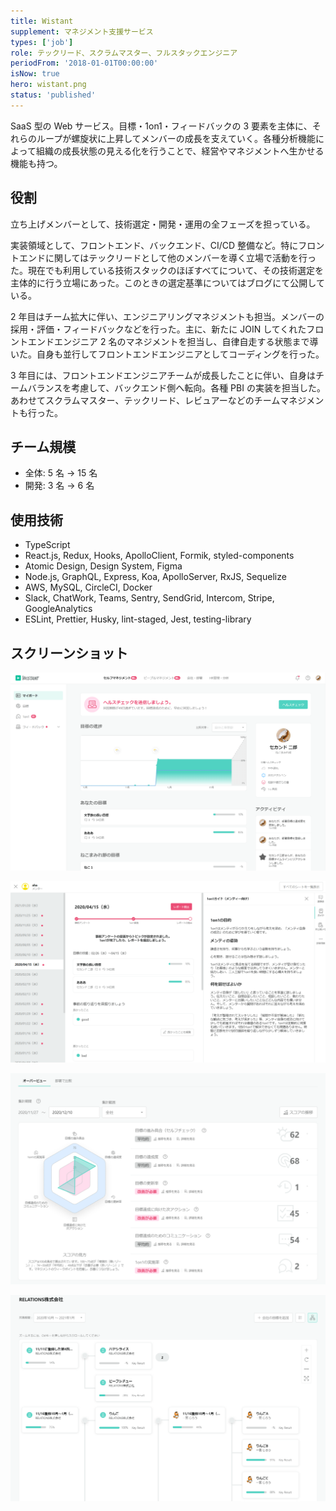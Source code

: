 ```yaml
---
title: Wistant
supplement: マネジメント支援サービス
types: ['job']
role: テックリード、スクラムマスター、フルスタックエンジニア
periodFrom: '2018-01-01T00:00:00'
isNow: true
hero: wistant.png
status: 'published'
---
```


SaaS 型の Web サービス。目標・1on1・フィードバックの 3 要素を主体に、それらのループが螺旋状に上昇してメンバーの成長を支えていく。各種分析機能によって組織の成長状態の見える化を行うことで、経営やマネジメントへ生かせる機能も持つ。

## 役割

立ち上げメンバーとして、技術選定・開発・運用の全フェーズを担っている。

実装領域として、フロントエンド、バックエンド、CI/CD 整備など。特にフロントエンドに関してはテックリードとして他のメンバーを導く立場で活動を行った。現在でも利用している技術スタックのほぼすべてについて、その技術選定を主体的に行う立場にあった。このときの選定基準についてはブログにて公開している。

2 年目はチーム拡大に伴い、エンジニアリングマネジメントも担当。メンバーの採用・評価・フィードバックなどを行った。主に、新たに JOIN してくれたフロントエンドエンジニア 2 名のマネジメントを担当し、自律自走する状態まで導いた。自身も並行してフロントエンドエンジニアとしてコーディングを行った。

3 年目には、フロントエンドエンジニアチームが成長したことに伴い、自身はチームバランスを考慮して、バックエンド側へ転向。各種 PBI の実装を担当した。あわせてスクラムマスター、テックリード、レビュアーなどのチームマネジメントも行った。

## チーム規模

- 全体: 5 名 → 15 名
- 開発: 3 名 → 6 名

## 使用技術

- TypeScript
- React.js, Redux, Hooks, ApolloClient, Formik, styled-components
- Atomic Design, Design System, Figma
- Node.js, GraphQL, Express, Koa, ApolloServer, RxJS, Sequelize
- AWS, MySQL, CircleCI, Docker
- Slack, ChatWork, Teams, Sentry, SendGrid, Intercom, Stripe, GoogleAnalytics
- ESLint, Prettier, Husky, lint-staged, Jest, testing-library

## スクリーンショット

![マイボード](wistant-myboard.png)

![1on1シート](wistant-1on1.png)

![会社分析](wistant-analytics.png)

![目標ツリー](wistant-objective-tree.png)
